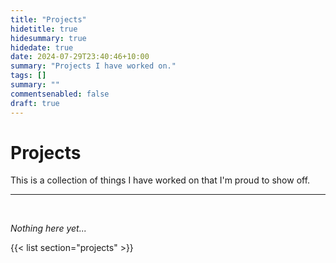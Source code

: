 ```yaml
---
title: "Projects"
hidetitle: true
hidesummary: true
hidedate: true
date: 2024-07-29T23:40:46+10:00
summary: "Projects I have worked on."
tags: []
summary: ""
commentsenabled: false
draft: true
---
```

# Projects

This is a collection of things I have worked on that I'm proud to show off.

---

<br>

*Nothing here yet...*

{{< list section="projects" >}}